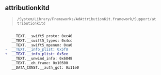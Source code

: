 ## attributionkitd

> `/System/Library/Frameworks/AdAttributionKit.framework/Support/attributionkitd`

```diff

   __TEXT.__swift5_proto: 0xc40
   __TEXT.__swift5_types: 0x4cc
   __TEXT.__swift5_mpenum: 0xa0
-  __TEXT.__info_plist: 0x5f8
+  __TEXT.__info_plist: 0x5ee
   __TEXT.__unwind_info: 0x6848
   __TEXT.__eh_frame: 0x10500
   __DATA_CONST.__auth_got: 0x11e0

```
